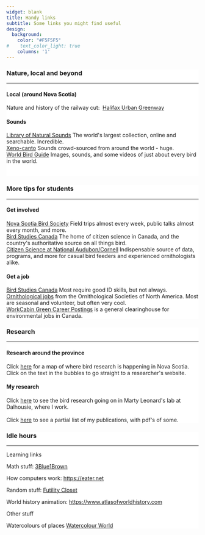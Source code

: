 ```yaml
---
widget: blank
title: Handy links
subtitle: Some links you might find useful
design:
  background:
    color: "#F5F5F5"
#    text_color_light: true
    columns: '1'
---
```

<div class="row" margin: 5% 5%;>
<div class="col-sm-5" style="background-color:white">
<h3>Nature, local and beyond</h3>

<hr />
<h4>Local (around Nova Scotia)</h4>

<p>Nature and history of the railway cut: &nbsp;<a href="http://halifaxurbangreenway.ca/interpretation.html" target="_blank">Halifax Urban Greenway</a></p>

<h4>Sounds</h4>
<a href="http://macaulaylibrary.org/" target="_blank">Library of Natural Sounds</a>&nbsp;The world&#39;s largest collection, online and searchable. Incredible.<br />
<a href="http://www.xeno-canto.org/" target="_blank">Xeno-canto</a>&nbsp;Sounds crowd-sourced from around the world - huge.<br />
<a href="http://www.mangoverde.com/birdsound/" target="_blank">World Bird Guide</a>&nbsp;Images, sounds, and some videos of just about every bird in the world.

<p>&nbsp;</p>

<ol>
</ol>
</div>
<div class="col-sm-1">

</div>
<div class="col-sm-5" style="background-color:white">
<h3>More tips for students</h3>

<hr />
<h4>Get involved</h4>

<p><a href="http://nsbirdsociety.ca/" target="_blank">Nova Scotia Bird Society</a>&nbsp;Field trips almost every week, public talks almost every month, and more.<br />
<a href="http://www.bsc-eoc.org/">Bird Studies Canada</a>&nbsp;The home of citizen science in Canada, and the country&#39;s authoritative source on all things bird.<br />
<a href="http://www.birdsource.org/">Citizen Science at National Audubon/Cornell</a>&nbsp;Indispensable source of data, programs, and more for casual bird feeders and experienced ornithologists alike.</p>

<h4>Get a job</h4>

<p><a href="http://www.bsc-eoc.org/about/jobs/index.jsp?lang=EN">Bird Studies Canada</a>&nbsp;Most require good ID skills, but not always.<br />
<a href="https://www.osnabirds.org/Jobs.aspx" target="_blank">Ornithological jobs</a>&nbsp;from the Ornithological Societies of North America. Most are seasonal and volunteer, but often very cool.<br />
<a href="http://workcabin.ca/">WorkCabin Green Career Postings</a>&nbsp;is a general clearinghouse for environmental jobs in Canada.</p>
</div>
</div> 
<div class="row" margin: 5% 5;>
<div class="col-sm-5" style="background-color:white">
<h3>Research</h3>

<hr />
<h4>Research around the province</h4>
Click&nbsp;<a href="http://maps.google.ca/maps/ms?ie=UTF8&amp;hl=en&amp;msa=0&amp;ll=45.282617,-63.852539&amp;spn=4.027121,8.756104&amp;z=7&amp;msid=105411730529662371157.000470c76ed43e70bf5f2" target="blank">here</a>&nbsp;for a map of where bird research is happening in Nova Scotia. Click on the text in the bubbles to go straight to a researcher&#39;s website.

<h4>My research</h4>

<p>Click&nbsp;<a href="http://leonardlab.biology.dal.ca/Research.html" target="blank">here</a>&nbsp;to see the bird research going on in Marty Leonard&#39;s lab at Dalhousie, where I work.<br />
<br />
Click&nbsp;<a href="http://leonardlab.biology.dal.ca/Andy/publications.html">here</a>&nbsp;to see a partial list of my publications, with pdf&#39;s of some.</p>
</div>
<div class="col-sm-1">

</div>
<div class="col-sm-5" style="background-color:white">
<h3>Idle hours</h3>

<hr />
<p>Learning links</p>

<p>Math stuff: <a href="https://www.youtube.com/channel/UCYO_jab_esuFRV4b17AJtAw" target="_blank">3Blue1Brown</a></p>

<p>How computers work:&nbsp;<a href="https://eater.net" target="_blank">https://eater.net</a></p>

<p>Random stuff:&nbsp;<a href="https://www.futilitycloset.com" target="_blank">Futility Closet</a></p>

<p>World history animation:&nbsp;<a href="https://www.atlasofworldhistory.com" target="_blank">https://www.atlasofworldhistory.com</a></p>

<p>Other stuff</p>

<p>Watercolours of places&nbsp;<a href="https://www.watercolourworld.org/map-search">Watercolour World</a></p>
</div>
</div>

